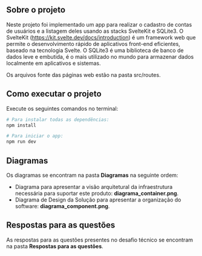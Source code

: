 ## Sobre o projeto
Neste projeto foi implementado um app para realizar o cadastro de contas de usuários e a listagem deles usando as stacks SvelteKit e SQLite3.
O SvelteKit (https://kit.svelte.dev/docs/introduction) é um framework web que permite o desenvolvimento rápido de aplicativos front-end eficientes, baseado na tecnologia Svelte. O SQLite3 é uma biblioteca de banco de dados leve e embutida, é o mais utilizado no mundo para armazenar dados localmente em aplicativos e sistemas.

Os arquivos fonte das páginas web estão na pasta src/routes.

## Como executar o projeto

Execute os seguintes comandos no terminal:

```bash
# Para instalar todas as dependências:
npm install

# Para iniciar o app:
npm run dev

```
## Diagramas
Os diagramas se encontram na pasta **Diagramas** na seguinte ordem:
* Diagrama para apresentar a visão arquitetural da infraestrutura necessária para suportar este produto: **diagrama_container.png**.
* Diagrama de Design da Solução para apresentar a organização do software: **diagrama_component.png**.

## Respostas para as questões
As respostas para as questões presentes no desafio técnico se encontram na pasta **Respostas para as questões**.

